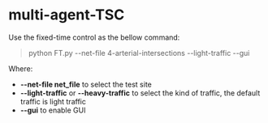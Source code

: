 # multi-agent-TSC
Use the fixed-time control as the bellow command:
> python FT.py --net-file 4-arterial-intersections --light-traffic --gui

Where:
- **--net-file net_file** to select the test site
- **--light-traffic** or **--heavy-traffic** to select the kind of traffic, the default traffic is light traffic
- **--gui** to enable GUI
